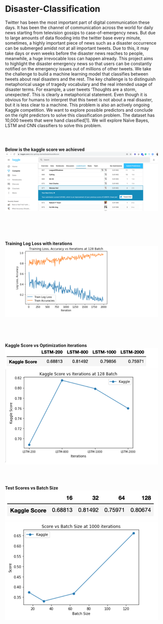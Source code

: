 # Disaster-Classification
Twitter has been the most important part of digital communication these days. It has been the channel
of communication across the world for daily news starting from television gossips to case-of-emergency news. But
due to large amounts of data flooding into the twitter base every minute, sometimes, a highly important piece of
news such as a disaster occurrence can be submerged amidst not at all important tweets. Due to this, it may take
days or even weeks before the disaster news reaches to people, meanwhile, a huge irrevocable loss can happen
already. This project aims to highlight the disaster emergency news so that users can be constantly notified on the
emergency issues out of millions of other tweets. We take the challenge to build a machine learning model that
classifies between tweets about real disasters and the rest. The key challenge is to distinguish metaphorical
usage of tragedy vocabulary and the real intended usage of disaster terms. For example, a user tweets ‘Thoughts
are a storm, unexpected’. This is clearly a metaphorical statement. Even though it is obvious for humans to
interpret that this tweet is not about a real disaster, but it is less clear to a machine. This problem is also an
actively ongoing Kaggle competition. We want to explore possible predictors and conclude on the right predictors
to solve this classification problem. The dataset has 10,000 tweets that were hand classified[1]. We will explore
Naïve Bayes, LSTM and CNN classifiers to solve this problem.

<br/>
<br/>

<b>Below is the kaggle score we achieved </b>
<img src="results/KaggleScore.png"> </img>

<br/>
<br/>
<br/>
<br/>

<b>Training Log Loss with iterations </b>
<img src="results/logloss.png"> </img>

<br/>
<br/>
<br/>
<br/>
<b>Kaggle Score vs Optimization iterations </b>
<img src="results/kaggle_vs_Iterations.png"> </img>
<img src="results/kaggle_vs_Iterations_2.png"> </img>
<br/>
<br/>

<br/>
<br/>

<b>Test Scores vs Batch Size </b>
<img src="results/kaggle_vs_batchSize.png"> </img>
<img src="results/kaggle_vs_batchSize_2.png"> </img>


